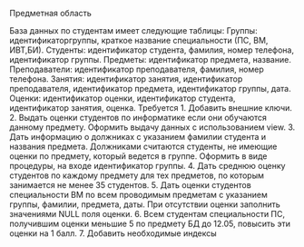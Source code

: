 Предметная область

База данных по студентам
имеет следующие таблицы: 
Группы: идентификаторгруппы, краткое название специальности (ПС, ВМ, ИВТ,БИ).
Студенты: идентификатор студента, фамилия, номер телефона, идентификатор группы.
Предметы: идентификатор предмета, название.
Преподаватели: идентификатор преподавателя, фамилия, номер телефона.
Занятия: идентификатор занятия, идентификатор преподавателя, идентификатор предмета, идентификатор группы, дата.
Оценки: идентификатор оценки, идентификатор студента, идентификатор занятия, оценка.
Требуется
1.
Добавить внешние ключи.
2.
Выдать оценки студентов по
информатике
если они обучаются данному
предмету. Оформить выдачу данных с использованием view.
3.
Дать информацию о должниках с указанием фамилии студента и названия предмета.
Должниками считаются студенты, не имеющие оценки по предмету,
который ведется в группе. 
Оформить в виде процедуры, на входе
идентификатор
группы.
4.
Дать среднюю оценку студентов по каждому предмету для тех предметов, по
которым занимается
не менее 35
студентов.
5.
Дать оценки студентов специальности ВМ по всем проводимым предметам с
указанием группы, фамилии, предмета, даты. При отсутствии оценки заполнить
значениями NULL поля оценки.
6.
Всем студентам специальности ПС, получившим оценки меньшие 5 по предмету
БД до 12.05, повысить эти оценки на 1 балл.
7.
Добавить необходимые индексы
